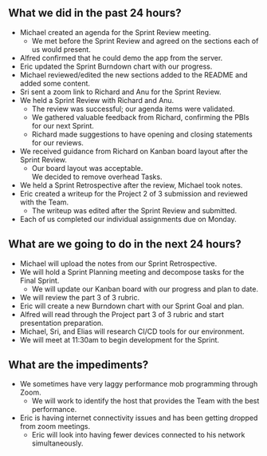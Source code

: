 ## What we did in the past 24 hours?    
- Michael created an agenda for the Sprint Review meeting.   
	- We met before the Sprint Review and agreed on the sections each of us would present.  
- Alfred confirmed that he could demo the app from the server.  
- Eric updated the Sprint Burndown chart with our progress.  
- Michael reviewed/edited the new sections added to the README and added some content.  
- Sri sent a zoom link to Richard and Anu for the Sprint Review.  
- We held a Sprint Review with Richard and Anu.   
	- The review was successful; our agenda items were validated.  
	- We gathered valuable feedback from Richard, confirming the PBIs for our next Sprint.  
	- Richard made suggestions to have opening and closing statements for our reviews.  
- We received guidance from Richard on Kanban board layout after the Sprint Review.  
	- Our board layout was acceptable.   
		We decided to remove overhead Tasks.   
- We held a Sprint Retrospective after the review, Michael took notes.  
- Eric created a writeup for the Project 2 of 3 submission and reviewed with the Team.   
	- The writeup was edited after the Sprint Review and submitted.  
- Each of us completed our individual assignments due on Monday.  

## What are we going to do in the next 24 hours?  
- Michael will upload the notes from our Sprint Retrospective.   
- We will hold a Sprint Planning meeting and decompose tasks for the Final Sprint.   
	- We will update our Kanban board with our progress and plan to date.  
- We will review the part 3 of 3 rubric.   
- Eric will create a new Burndown chart with our Sprint Goal and plan.   
- Alfred will read through the Project part 3 of 3 rubric and start presentation preparation.    
- Michael, Sri, and Elias will research CI/CD tools for our environment.   
- We will meet at 11:30am to begin development for the Sprint.  

## What are the impediments?   
- We sometimes have very laggy performance mob programming through Zoom.   
	- We will work to identify the host that provides the Team with the best performance.   
- Eric is having internet connectivity issues and has been getting dropped from zoom meetings.   
	- Eric will look into having fewer devices connected to his network simultaneously.   
